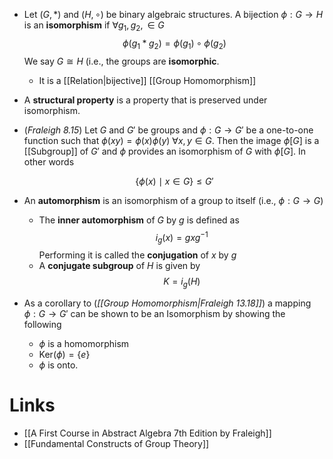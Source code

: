 * Let $(G,\ast)$ and $(H,\circ)$ be binary algebraic structures. A bijection $\phi: G\to H$ is an **isomorphism** if $\forall g_1,g_2,\in G$ 
  $$
  \phi(g_1\ast g_2)=\phi(g_1)\circ \phi(g_2)
  $$
  We say $G\cong H$ (i.e., the groups are **isomorphic**.
	* It is a [[Relation|bijective]] [[Group Homomorphism]]

* A **structural property** is a property that is preserved under isomorphism.

* (*Fraleigh 8.15*) Let $G$ and $G'$ be groups and $\phi:G\to G'$ be a one-to-one function such that $\phi(xy) = \phi(x)\phi(y)$ $\forall x, y\in G$. Then the image $\phi[G]$ is a [[Subgroup]] of $G'$ and $\phi$ provides an isomorphism of $G$ with $\phi[G]$. In other words
  
  $$
  \{\phi(x) \mid x\in G\} \le G'
  $$

* An **automorphism** is an isomorphism of a group to itself (i.e., $\phi: G\to G$)
	* The **inner automorphism** of $G$ by $g$ is defined as 
	  $$
	  i_g(x)=gxg^{-1}
	  $$
	  Performing it is called the **conjugation** of $x$ by $g$
	*  A **conjugate subgroup** of $H$ is given by
	  $$
	  K=i_g(H)
	  $$

* As a corollary to (*[[Group Homomorphism|Fraleigh 13.18]]*) a mapping $\phi:G\to G'$ can be shown to be an Isomorphism by showing the following
	* $\phi$ is a homomorphism
	* $\text{Ker}(\phi) = \{e\}$
	* $\phi$ is onto.
# Links
* [[A First Course in Abstract Algebra 7th Edition by Fraleigh]]
* [[Fundamental Constructs of Group Theory]]
